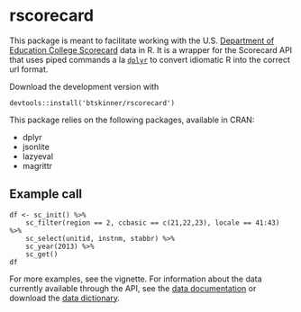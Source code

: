 # rscorecard

This package is meant to facilitate working with the U.S. [Department of Education College Scorecard](https://collegescorecard.ed.gov) data in R. It is a wrapper
for the Scorecard API that uses piped commands a la [`dplyr`](http://github.com/hadley/dplyr) to convert idiomatic R into the
correct url format.

Download the development version with

```{r}
devtools::install('btskinner/rscorecard')
```

This package relies on the following packages, available in CRAN:

* dplyr
* jsonlite
* lazyeval
* magrittr

## Example call

```{r}
df <- sc_init() %>% 
    sc_filter(region == 2, ccbasic == c(21,22,23), locale == 41:43) %>% 
    sc_select(unitid, instnm, stabbr) %>% 
    sc_year(2013) %>% 
    sc_get()
df
```

For more examples, see the vignette. For information about the data currently available through the API, see the [data documentation](https://collegescorecard.ed.gov/assets/FullDataDocumentation.pdf) or download the [data dictionary](https://collegescorecard.ed.gov/assets/CollegeScorecardDataDictionary-09-08-2015.csv).